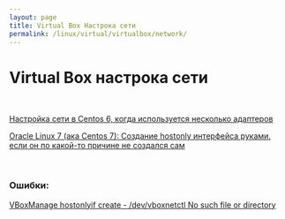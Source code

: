 ```yaml
---
layout: page
title: Virtual Box Настрока сети
permalink: /linux/virtual/virtualbox/network/
---
```


# Virtual Box настрока сети

<br/>

[Настройка сети в Centos 6, когда используется несколько адаптеров](/linux/virtual/virtualbox/network/centos-nat-host-only-internal/)


[Oracle Linux 7 (ака Centos 7): Создание hostonly интерфейса руками, если он по какой-то причине не создался сам](/linux/virtual/virtualbox/network/centos-nat-host-only/)


<br/>

### Ошибки:

[VBoxManage hostonlyif create - /dev/vboxnetctl No such file or directory](/linux/virtual/virtualbox/network/centos-dev-vboxnetctl-no-such-file-or-directory/)
